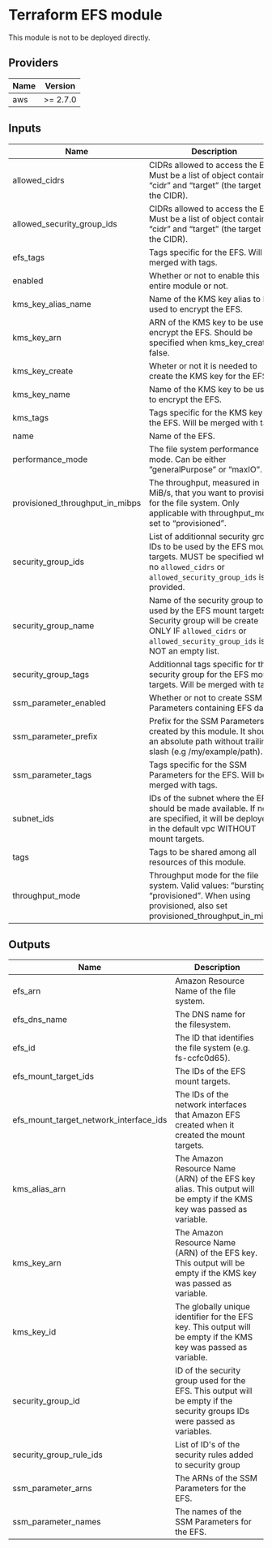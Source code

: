 # Terraform EFS module

This module is not to be deployed directly.

<!-- BEGINNING OF PRE-COMMIT-TERRAFORM DOCS HOOK -->
## Providers

| Name | Version |
|------|---------|
| aws | >= 2.7.0 |

## Inputs

| Name | Description | Type | Default | Required |
|------|-------------|------|---------|:-----:|
| allowed\_cidrs | CIDRs allowed to access the EFS. Must be a list of object containing “cidr” and “target” (the target of the CIDR). | `list` | `[]` | no |
| allowed\_security\_group\_ids | CIDRs allowed to access the EFS. Must be a list of object containing “cidr” and “target” (the target of the CIDR). | `list` | `[]` | no |
| efs\_tags | Tags specific for the EFS. Will be merged with tags. | `map` | `{}` | no |
| enabled | Whether or not to enable this entire module or not. | `bool` | `true` | no |
| kms\_key\_alias\_name | Name of the KMS key alias to be used to encrypt the EFS. | `string` | `"alias/efs"` | no |
| kms\_key\_arn | ARN of the KMS key to be used to encrypt the EFS. Should be specified when kms\_key\_create is false. | `string` | `""` | no |
| kms\_key\_create | Wheter or not it is needed to create the KMS key for the EFS. | `bool` | `true` | no |
| kms\_key\_name | Name of the KMS key to be used to encrypt the EFS. | `string` | `"efs"` | no |
| kms\_tags | Tags specific for the KMS key for the EFS. Will be merged with tags. | `map` | `{}` | no |
| name | Name of the EFS. | `string` | `"efs"` | no |
| performance\_mode | The file system performance mode. Can be either ”generalPurpose” or “maxIO”. | `string` | `"generalPurpose"` | no |
| provisioned\_throughput\_in\_mibps | The throughput, measured in MiB/s, that you want to provision for the file system. Only applicable with throughput\_mode set to “provisioned”. | `number` | `0` | no |
| security\_group\_ids | List of additionnal security group IDs to be used by the EFS mount targets. MUST be specified when no `allowed_cidrs` or `allowed_security_group_ids` is provided. | `list` | `[]` | no |
| security\_group\_name | Name of the security group to be used by the EFS mount targets. Security group will be create ONLY IF `allowed_cidrs` or `allowed_security_group_ids` is NOT an empty list. | `string` | `"efs"` | no |
| security\_group\_tags | Additionnal tags specific for the security group for the EFS mount targets. Will be merged with tags. | `map` | `{}` | no |
| ssm\_parameter\_enabled | Whether or not to create SSM Parameters containing EFS data. | `bool` | `false` | no |
| ssm\_parameter\_prefix | Prefix for the SSM Parameters created by this module. It should an absolute path without trailing slash (e.g /my/example/path). | `string` | `"/efs/module/default"` | no |
| ssm\_parameter\_tags | Tags specific for the SSM Parameters for the EFS. Will be merged with tags. | `map` | `{}` | no |
| subnet\_ids | IDs of the subnet where the EFS should be made available. If none are specified, it will be deployed in the default vpc WITHOUT mount targets. | `list(string)` | `[]` | no |
| tags | Tags to be shared among all resources of this module. | `map` | `{}` | no |
| throughput\_mode | Throughput mode for the file system. Valid values: ”bursting”, “provisioned”. When using provisioned, also set provisioned\_throughput\_in\_mibps. | `string` | `"bursting"` | no |

## Outputs

| Name | Description |
|------|-------------|
| efs\_arn | Amazon Resource Name of the file system. |
| efs\_dns\_name | The DNS name for the filesystem. |
| efs\_id | The ID that identifies the file system (e.g. fs-ccfc0d65). |
| efs\_mount\_target\_ids | The IDs of the EFS mount targets. |
| efs\_mount\_target\_network\_interface\_ids | The IDs of the network interfaces that Amazon EFS created when it created the mount targets. |
| kms\_alias\_arn | The Amazon Resource Name (ARN) of the EFS key alias. This output will be empty if the KMS key was passed as variable. |
| kms\_key\_arn | The Amazon Resource Name (ARN) of the EFS key. This output will be empty if the KMS key was passed as variable. |
| kms\_key\_id | The globally unique identifier for the EFS key. This output will be empty if the KMS key was passed as variable. |
| security\_group\_id | ID of the security group used for the EFS. This output will be empty if the security groups IDs were passed as variables. |
| security\_group\_rule\_ids | List of ID's of the security rules added to security group |
| ssm\_parameter\_arns | The ARNs of the SSM Parameters for the EFS. |
| ssm\_parameter\_names | The names of the SSM Parameters for the EFS. |

<!-- END OF PRE-COMMIT-TERRAFORM DOCS HOOK -->

